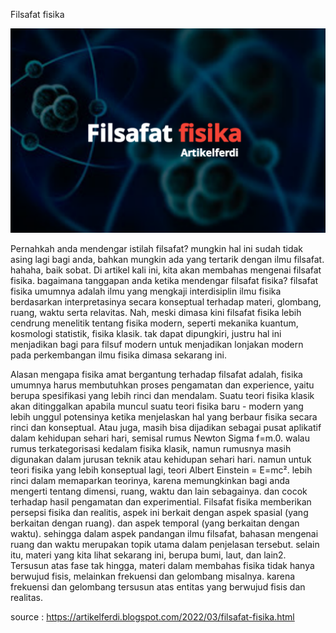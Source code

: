 Filsafat fisika

![Teks alternatif](filsafat_fisika.png)

Pernahkah anda mendengar istilah filsafat? mungkin hal ini sudah tidak asing lagi bagi anda, bahkan mungkin ada yang tertarik dengan ilmu filsafat. hahaha, baik sobat. Di artikel kali ini, kita akan membahas mengenai filsafat fisika. bagaimana tanggapan anda ketika mendengar filsafat fisika? filsafat fisika umumnya adalah ilmu yang mengkaji interdisiplin ilmu fisika berdasarkan interpretasinya secara konseptual terhadap materi, glombang, ruang, waktu serta relavitas. Nah, meski dimasa kini filsafat fisika lebih cendrung menelitik tentang fisika modern, seperti mekanika kuantum, kosmologi statistik, fisika klasik. tak dapat dipungkiri, justru hal ini menjadikan bagi para filsuf modern untuk menjadikan lonjakan modern pada perkembangan ilmu fisika dimasa sekarang ini.

Alasan mengapa fisika amat bergantung terhadap filsafat adalah, fisika umumnya harus membutuhkan proses pengamatan dan experience, yaitu berupa spesifikasi yang lebih rinci dan mendalam. Suatu teori fisika klasik akan ditinggalkan apabila muncul suatu teori fisika baru - modern yang lebih unggul potensinya ketika menjelaskan hal yang berbaur fisika secara rinci dan konseptual. Atau juga, masih bisa dijadikan sebagai pusat aplikatif dalam kehidupan sehari hari, semisal rumus Newton Sigma f=m.0. walau rumus terkategorisasi kedalam fisika klasik, namun rumusnya masih digunakan dalam jurusan teknik atau kehidupan sehari hari. namun untuk teori fisika yang lebih konseptual lagi, teori Albert Einstein = E=mc². lebih rinci dalam memaparkan teorinya, karena memungkinkan bagi anda mengerti tentang dimensi, ruang, waktu dan lain sebagainya. dan cocok terhadap hasil pengamatan dan experimential. Filsafat fisika memberikan persepsi fisika dan realitis, aspek ini berkait dengan aspek spasial (yang berkaitan dengan ruang). dan aspek temporal (yang berkaitan dengan waktu). sehingga dalam aspek pandangan ilmu filsafat, bahasan mengenai ruang dan waktu merupakan topik utama dalam penjelasan tersebut. selain itu, materi yang kita lihat sekarang ini, berupa bumi, laut, dan lain2. Tersusun atas fase tak hingga, materi dalam membahas fisika tidak hanya berwujud fisis, melainkan frekuensi dan gelombang misalnya. karena frekuensi dan gelombang tersusun atas entitas yang berwujud fisis dan realitas.

source : https://artikelferdi.blogspot.com/2022/03/filsafat-fisika.html
